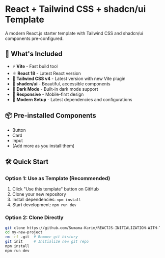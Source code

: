 # React + Tailwind CSS + shadcn/ui Template

A modern React.js starter template with Tailwind CSS and shadcn/ui components pre-configured.

## 🚀 What's Included

- ⚡ **Vite** - Fast build tool
- ⚛️ **React 18** - Latest React version
- 🎨 **Tailwind CSS v4** - Latest version with new Vite plugin
- 🧩 **shadcn/ui** - Beautiful, accessible components
- 🌙 **Dark Mode** - Built-in dark mode support
- 📱 **Responsive** - Mobile-first design
- 🎯 **Modern Setup** - Latest dependencies and configurations

## 📦 Pre-installed Components

- Button
- Card
- Input
- (Add more as you install them)

## 🛠️ Quick Start

### Option 1: Use as Template (Recommended)
1. Click "Use this template" button on GitHub
2. Clone your new repository
3. Install dependencies: `npm install`
4. Start development: `npm run dev`

### Option 2: Clone Directly
```bash
git clone https://github.com/Sumama-Karim/REACTJS-INITIALIZATION-WITH-TAILWIND-SHADCN.git my-new-project
cd my-new-project
rm -rf .git  # Remove git history
git init     # Initialize new git repo
npm install
npm run dev
